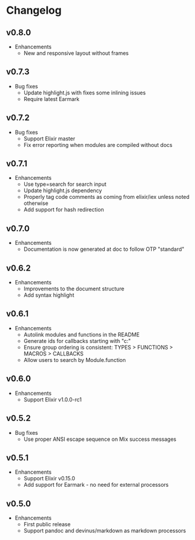 # Changelog

## v0.8.0

* Enhancements
  * New and responsive layout without frames

## v0.7.3

* Bug fixes
  * Update highlight.js with fixes some inlining issues
  * Require latest Earmark

## v0.7.2

* Bug fixes
  * Support Elixir master
  * Fix error reporting when modules are compiled without docs

## v0.7.1

* Enhancements
  * Use type=search for search input
  * Update highlight.js dependency
  * Properly tag code comments as coming from elixir/iex unless noted otherwise
  * Add support for hash redirection

## v0.7.0

* Enhancements
  * Documentation is now generated at doc to follow OTP "standard"

## v0.6.2

* Enhancements
  * Improvements to the document structure
  * Add syntax highlight

## v0.6.1

* Enhancements
  * Autolink modules and functions in the README
  * Generate ids for callbacks starting with "c:"
  * Ensure group ordering is consistent: TYPES > FUNCTIONS > MACROS > CALLBACKS
  * Allow users to search by Module.function

## v0.6.0

* Enhancements
  * Support Elixir v1.0.0-rc1

## v0.5.2

* Bug fixes
  * Use proper ANSI escape sequence on Mix success messages

## v0.5.1

* Enhancements
  * Support Elixir v0.15.0
  * Add support for Earmark - no need for external processors

## v0.5.0

* Enhancements
  * First public release
  * Support pandoc and devinus/markdown as markdown processors
